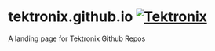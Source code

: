 # tektronix.github.io [![Tektronix](https://tektronix.github.io/media/TEK-opensource_badge.svg)](https://github.com/tektronix)
A landing page for Tektronix Github Repos
